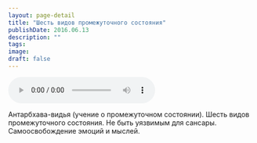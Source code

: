 ```yaml
---
layout: page-detail
title: "Шесть видов промежуточного состояния"
publishDate: 2016.06.13
description: ""
tags:
image:
draft: false
---
```


<audio title="2016.06.13 - Шесть видов промежуточного состояния.mp3" src="/upload/iblock/bda/bda385ec7bcef9a193e65d9a97086f8a.mp3" controls=""></audio>

 Антарбхава-видья (учение о промежуточном состоянии). Шесть видов промежуточного состояния. Не быть уязвимым для сансары. Самоосвобождение эмоций и мыслей. 

  
